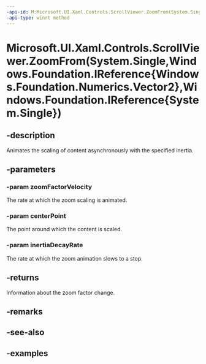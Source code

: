 ```yaml
---
-api-id: M:Microsoft.UI.Xaml.Controls.ScrollViewer.ZoomFrom(System.Single,Windows.Foundation.IReference{Windows.Foundation.Numerics.Vector2},Windows.Foundation.IReference{System.Single})
-api-type: winrt method
---
```


# Microsoft.UI.Xaml.Controls.ScrollViewer.ZoomFrom(System.Single,Windows.Foundation.IReference{Windows.Foundation.Numerics.Vector2},Windows.Foundation.IReference{System.Single})

<!--
public Microsoft.UI.Xaml.Controls.ZoomInfo ZoomFrom (float zoomFactorVelocity, System.Nullable<System.Numerics.Vector2> centerPoint, System.Nullable<float> inertiaDecayRate);
-->

## -description

Animates the scaling of content asynchronously with the specified inertia.

## -parameters

### -param zoomFactorVelocity

The rate at which the zoom scaling is animated.

### -param centerPoint

The point around which the content is scaled.

### -param inertiaDecayRate

The rate at which the zoom animation slows to a stop.

## -returns

Information about the zoom factor change.

## -remarks

## -see-also

## -examples

